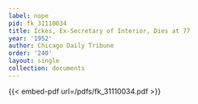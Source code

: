 ```yaml
---
label: nope
pid: fk_31110034
title: Ickes, Ex-Secretary of Interior, Dies at 77
year: '1952'
author: Chicago Daily Tribune
order: '240'
layout: single
collection: documents
---
```



{{< embed-pdf url=/pdfs/fk_31110034.pdf >}}
